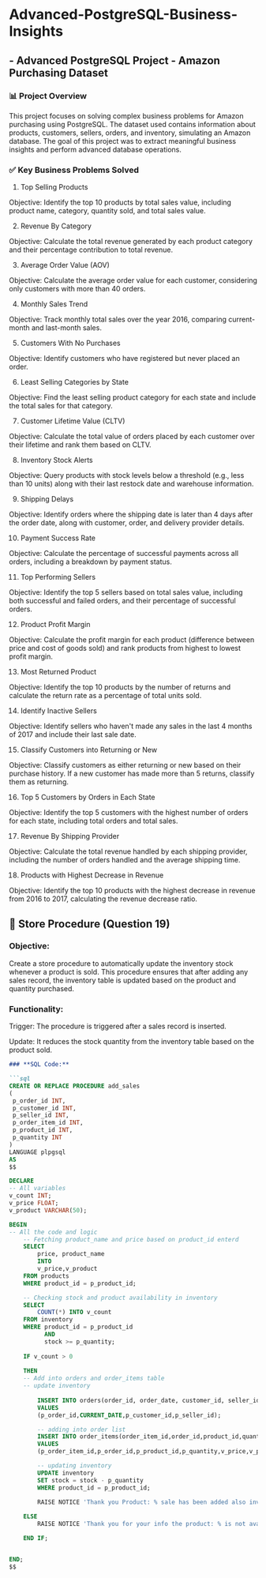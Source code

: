 # Advanced-PostgreSQL-Business-Insights

## - Advanced PostgreSQL Project - Amazon Purchasing Dataset

### 📊 Project Overview

This project focuses on solving complex business problems for Amazon purchasing using PostgreSQL. The dataset used contains information about products, customers, sellers, orders, and inventory, simulating an Amazon database. The goal of this project was to extract meaningful business insights and perform advanced database operations.

### ✅ Key Business Problems Solved

1. Top Selling Products

Objective: Identify the top 10 products by total sales value, including product name, category, quantity sold, and total sales value.

2. Revenue By Category

Objective: Calculate the total revenue generated by each product category and their percentage contribution to total revenue.

3. Average Order Value (AOV)

Objective: Calculate the average order value for each customer, considering only customers with more than 40 orders.

4. Monthly Sales Trend

Objective: Track monthly total sales over the year 2016, comparing current-month and last-month sales.

5. Customers With No Purchases

Objective: Identify customers who have registered but never placed an order.

6. Least Selling Categories by State

Objective: Find the least selling product category for each state and include the total sales for that category.

7. Customer Lifetime Value (CLTV)

Objective: Calculate the total value of orders placed by each customer over their lifetime and rank them based on CLTV.

8. Inventory Stock Alerts

Objective: Query products with stock levels below a threshold (e.g., less than 10 units) along with their last restock date and warehouse information.

9. Shipping Delays

Objective: Identify orders where the shipping date is later than 4 days after the order date, along with customer, order, and delivery provider details.

10. Payment Success Rate

Objective: Calculate the percentage of successful payments across all orders, including a breakdown by payment status.

11. Top Performing Sellers

Objective: Identify the top 5 sellers based on total sales value, including both successful and failed orders, and their percentage of successful orders.

12. Product Profit Margin

Objective: Calculate the profit margin for each product (difference between price and cost of goods sold) and rank products from highest to lowest profit margin.

13. Most Returned Product

Objective: Identify the top 10 products by the number of returns and calculate the return rate as a percentage of total units sold.

14. Identify Inactive Sellers

Objective: Identify sellers who haven't made any sales in the last 4 months of 2017 and include their last sale date.

15. Classify Customers into Returning or New

Objective: Classify customers as either returning or new based on their purchase history. If a new customer has made more than 5 returns, classify them as returning.

16. Top 5 Customers by Orders in Each State

Objective: Identify the top 5 customers with the highest number of orders for each state, including total orders and total sales.

17. Revenue By Shipping Provider

Objective: Calculate the total revenue handled by each shipping provider, including the number of orders handled and the average shipping time.

18. Products with Highest Decrease in Revenue

Objective: Identify the top 10 products with the highest decrease in revenue from 2016 to 2017, calculating the revenue decrease ratio.


## 📝 Store Procedure (Question 19)

### Objective:

Create a store procedure to automatically update the inventory stock whenever a product is sold. This procedure ensures that after adding any sales record, the inventory table is updated based on the product and quantity purchased.

### Functionality:

Trigger: The procedure is triggered after a sales record is inserted.

Update: It reduces the stock quantity from the inventory table based on the product sold.


```markdown
### **SQL Code:**

```sql
CREATE OR REPLACE PROCEDURE add_sales
(
 p_order_id INT,
 p_customer_id INT,
 p_seller_id INT,
 p_order_item_id INT,
 p_product_id INT,
 p_quantity INT
)
LANGUAGE plpgsql
AS
$$

DECLARE
-- All variables
v_count INT;
v_price FLOAT;
v_product VARCHAR(50);

BEGIN
-- All the code and logic
    -- Fetching product_name and price based on product_id enterd
    SELECT 
	    price, product_name
	    INTO 
		v_price,v_product
	FROM products
	WHERE product_id = p_product_id;

	-- Checking stock and product availability in inventory
	SELECT
	    COUNT(*) INTO v_count
	FROM inventory
	WHERE product_id = p_product_id 
	      AND 
		  stock >= p_quantity;
		  
	IF v_count > 0 
	
	THEN
	-- Add into orders and order_items table
	-- update inventory
	
		INSERT INTO orders(order_id, order_date, customer_id, seller_id)
		VALUES
		(p_order_id,CURRENT_DATE,p_customer_id,p_seller_id);

		-- adding into order list
		INSERT INTO order_items(order_item_id,order_id,product_id,quantity,price_per_unit,total_sale)
		VALUES
		(p_order_item_id,p_order_id,p_product_id,p_quantity,v_price,v_price * p_quantity);

		-- updating inventory
		UPDATE inventory
		SET stock = stock - p_quantity
		WHERE product_id = p_product_id;

		RAISE NOTICE 'Thank you Product: % sale has been added also inventory stock updates',v_product;
		
	ELSE
		RAISE NOTICE 'Thank you for your info the product: % is not available',v_product;

	END IF;


END;
$$
```
